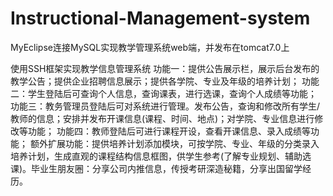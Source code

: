 # Instructional-Management-system
MyEclipse连接MySQL实现教学管理系统web端，并发布在tomcat7.0上

使用SSH框架实现教学信息管理系统
功能一：提供公告展示栏，展示后台发布的教学公告；提供企业招聘信息展示；提供各学院、专业及年级的培养计划；
功能二：学生登陆后可查询个人信息，查询课表，进行选课，查询个人成绩等功能；
功能三：教务管理员登陆后可对系统进行管理。发布公告，查询和修改所有学生/教师的信息；安排并发布开课信息(课程、时间、地点)；对学院、专业信息进行修改等功能；
功能四：教师登陆后可进行课程开设，查看开课信息、录入成绩等功能；
额外扩展功能：提供培养计划添加模块，可按学院、专业、年级的分类录入培养计划，生成直观的课程结构信息框图，供学生参考(了解专业规划、辅助选课)。毕业生朋友圈：分享公司内推信息，传授考研深造秘籍，分享出国留学经历。
